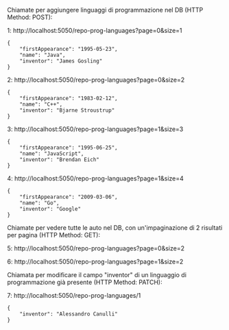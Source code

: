 Chiamate per aggiungere linguaggi di programmazione nel DB (HTTP Method: POST):

1: http://localhost:5050/repo-prog-languages?page=0&size=1

    {
        "firstAppearance": "1995-05-23",
        "name": "Java",
        "inventor": "James Gosling"
    }

2: http://localhost:5050/repo-prog-languages?page=0&size=2

    {
        "firstAppearance": "1983-02-12",
        "name": "C++",
        "inventor": "Bjarne Stroustrup"
    }

3: http://localhost:5050/repo-prog-languages?page=1&size=3

    {
        "firstAppearance": "1995-06-25",
        "name": "JavaScript",
        "inventor": "Brendan Eich"
    }

4: http://localhost:5050/repo-prog-languages?page=1&size=4

    {
        "firstAppearance": "2009-03-06",
        "name": "Go",
        "inventor": "Google"
    }

Chiamate per vedere tutte le auto nel DB, con un'impaginazione di 2 risultati per pagina (HTTP Method: GET):

5: http://localhost:5050/repo-prog-languages?page=0&size=2

6: http://localhost:5050/repo-prog-languages?page=1&size=2

Chiamata per modificare il campo "inventor" di un linguaggio di programmazione già presente (HTTP Method: PATCH):

7: http://localhost:5050/repo-prog-languages/1

    {
        "inventor": "Alessandro Canulli"
    }